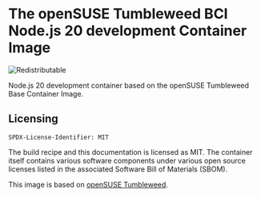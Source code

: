 # The openSUSE Tumbleweed BCI Node.js 20 development Container Image
![Redistributable](https://img.shields.io/badge/Redistributable-Yes-green)


Node.js 20 development container based on the openSUSE Tumbleweed Base Container Image.

## Licensing
`SPDX-License-Identifier: MIT`

The build recipe and this documentation is licensed as MIT.
The container itself contains various software components under various open source licenses listed in the associated
Software Bill of Materials (SBOM).

This image is based on [openSUSE Tumbleweed](https://get.opensuse.org/tumbleweed/).
